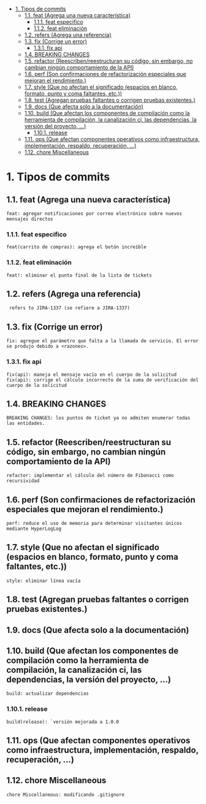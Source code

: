 
- [1. Tipos de commits](#1-tipos-de-commits)
  - [1.1. feat (Agrega una nueva característica)](#11-feat-agrega-una-nueva-característica)
    - [1.1.1. feat especifico](#111-feat-especifico)
    - [1.1.2. feat eliminación](#112-feat-eliminación)
  - [1.2. refers (Agrega una referencia)](#12-refers-agrega-una-referencia)
  - [1.3. fix (Corrige un error)](#13-fix-corrige-un-error)
    - [1.3.1. fix api](#131-fix-api)
  - [1.4. BREAKING CHANGES](#14-breaking-changes)
  - [1.5. refactor (Reescriben/reestructuran su código, sin embargo, no cambian ningún comportamiento de la API)](#15-refactor-reescribenreestructuran-su-código-sin-embargo-no-cambian-ningún-comportamiento-de-la-api)
  - [1.6. perf (Son confirmaciones de refactorización especiales que mejoran el rendimiento.)](#16-perf-son-confirmaciones-de-refactorización-especiales-que-mejoran-el-rendimiento)
  - [1.7. style (Que no afectan el significado (espacios en blanco, formato, punto y coma faltantes, etc.))](#17-style-que-no-afectan-el-significado-espacios-en-blanco-formato-punto-y-coma-faltantes-etc)
  - [1.8. test (Agregan pruebas faltantes o corrigen pruebas existentes.)](#18-test-agregan-pruebas-faltantes-o-corrigen-pruebas-existentes)
  - [1.9. docs (Que afecta solo a la documentación)](#19-docs-que-afecta-solo-a-la-documentación)
  - [1.10. build (Que afectan los componentes de compilación como la herramienta de compilación, la canalización ci, las dependencias, la versión del proyecto, ...)](#110-build-que-afectan-los-componentes-de-compilación-como-la-herramienta-de-compilación-la-canalización-ci-las-dependencias-la-versión-del-proyecto-)
    - [1.10.1. release](#1101-release)
  - [1.11. ops (Que afectan componentes operativos como infraestructura, implementación, respaldo, recuperación, ...)](#111-ops-que-afectan-componentes-operativos-como-infraestructura-implementación-respaldo-recuperación-)
  - [1.12. chore Miscellaneous](#112-chore-miscellaneous)

# 1. Tipos de commits
## 1.1. feat (Agrega una nueva característica)
```console
feat: agregar notificaciones por correo electrónico sobre nuevos mensajes directos
```
### 1.1.1. feat especifico
```console
feat(carrito de compras): agrega el botón increíble
```
### 1.1.2. feat eliminación
```console
feat!: eliminar el punto final de la lista de tickets
```
## 1.2. refers (Agrega una referencia)
```console
 refers to JIRA-1337 (se refiere a JIRA-1337)
```
## 1.3. fix (Corrige un error)
```console
fix: agregue el parámetro que falta a la llamada de servicio. El error se produjo debido a <razones>.
```
### 1.3.1. fix api
```console
fix(api): maneja el mensaje vacío en el cuerpo de la solicitud
fix(api): corrige el cálculo incorrecto de la suma de verificación del cuerpo de la solicitud
```
## 1.4. BREAKING CHANGES
```console
BREAKING CHANGES: los puntos de ticket ya no admiten enumerar todas las entidades.
```
## 1.5. refactor (Reescriben/reestructuran su código, sin embargo, no cambian ningún comportamiento de la API)
```console
refactor: implementar el cálculo del número de Fibonacci como recursividad
```
## 1.6. perf (Son confirmaciones de refactorización especiales que mejoran el rendimiento.)
```console
perf: reduce el uso de memoria para determinar visitantes únicos mediante HyperLogLog
```
## 1.7. style (Que no afectan el significado (espacios en blanco, formato, punto y coma faltantes, etc.))
```console
style: eliminar línea vacía
```
## 1.8. test (Agregan pruebas faltantes o corrigen pruebas existentes.)
## 1.9. docs (Que afecta solo a la documentación)
## 1.10. build (Que afectan los componentes de compilación como la herramienta de compilación, la canalización ci, las dependencias, la versión del proyecto, ...)
```console
build: actualizar dependencias
```
### 1.10.1. release
```console
build(release): `versión mejorada a 1.0.0
```
## 1.11. ops (Que afectan componentes operativos como infraestructura, implementación, respaldo, recuperación, ...)
## 1.12. chore Miscellaneous
```console
chore Miscellaneous: modificando .gitignore
```